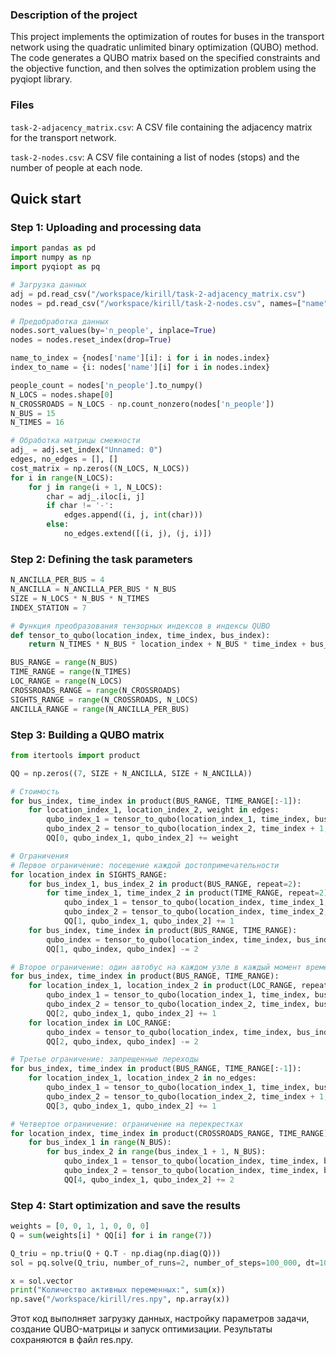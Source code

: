 ### Description of the project
This project implements the optimization of routes for buses in the transport network using the quadratic unlimited binary optimization (QUBO) method. The code generates a QUBO matrix based on the specified constraints and the objective function, and then solves the optimization problem using the pyqiopt library.


### Files
`task-2-adjacency_matrix.csv`: A CSV file containing the adjacency matrix for the transport network.

`task-2-nodes.csv`: A CSV file containing a list of nodes (stops) and the number of people at each node.

## Quick start

### Step 1: Uploading and processing data

```python
import pandas as pd
import numpy as np
import pyqiopt as pq

# Загрузка данных
adj = pd.read_csv("/workspace/kirill/task-2-adjacency_matrix.csv")
nodes = pd.read_csv("/workspace/kirill/task-2-nodes.csv", names=["name", "n_people"])

# Предобработка данных
nodes.sort_values(by='n_people', inplace=True)
nodes = nodes.reset_index(drop=True)

name_to_index = {nodes['name'][i]: i for i in nodes.index}
index_to_name = {i: nodes['name'][i] for i in nodes.index}

people_count = nodes['n_people'].to_numpy()
N_LOCS = nodes.shape[0]
N_CROSSROADS = N_LOCS - np.count_nonzero(nodes['n_people'])
N_BUS = 15
N_TIMES = 16

# Обработка матрицы смежности
adj_ = adj.set_index("Unnamed: 0")
edges, no_edges = [], []
cost_matrix = np.zeros((N_LOCS, N_LOCS))
for i in range(N_LOCS):
    for j in range(i + 1, N_LOCS):
        char = adj_.iloc[i, j]
        if char != '-':
            edges.append((i, j, int(char)))
        else:
            no_edges.extend([(i, j), (j, i)])
```
### Step 2: Defining the task parameters

```python
N_ANCILLA_PER_BUS = 4
N_ANCILLA = N_ANCILLA_PER_BUS * N_BUS
SIZE = N_LOCS * N_BUS * N_TIMES
INDEX_STATION = 7

# Функция преобразования тензорных индексов в индексы QUBO
def tensor_to_qubo(location_index, time_index, bus_index):
    return N_TIMES * N_BUS * location_index + N_BUS * time_index + bus_index

BUS_RANGE = range(N_BUS)
TIME_RANGE = range(N_TIMES)
LOC_RANGE = range(N_LOCS)
CROSSROADS_RANGE = range(N_CROSSROADS)
SIGHTS_RANGE = range(N_CROSSROADS, N_LOCS)
ANCILLA_RANGE = range(N_ANCILLA_PER_BUS)

```

### Step 3: Building a QUBO matrix
```python
from itertools import product

QQ = np.zeros((7, SIZE + N_ANCILLA, SIZE + N_ANCILLA))

# Стоимость
for bus_index, time_index in product(BUS_RANGE, TIME_RANGE[:-1]):
    for location_index_1, location_index_2, weight in edges:
        qubo_index_1 = tensor_to_qubo(location_index_1, time_index, bus_index)
        qubo_index_2 = tensor_to_qubo(location_index_2, time_index + 1, bus_index)
        QQ[0, qubo_index_1, qubo_index_2] += weight

# Ограничения
# Первое ограничение: посещение каждой достопримечательности
for location_index in SIGHTS_RANGE:
    for bus_index_1, bus_index_2 in product(BUS_RANGE, repeat=2):
        for time_index_1, time_index_2 in product(TIME_RANGE, repeat=2):
            qubo_index_1 = tensor_to_qubo(location_index, time_index_1, bus_index_1)
            qubo_index_2 = tensor_to_qubo(location_index, time_index_2, bus_index_2)
            QQ[1, qubo_index_1, qubo_index_2] += 1
    for bus_index, time_index in product(BUS_RANGE, TIME_RANGE):
        qubo_index = tensor_to_qubo(location_index, time_index, bus_index)
        QQ[1, qubo_index, qubo_index] -= 2

# Второе ограничение: один автобус на каждом узле в каждый момент времени
for bus_index, time_index in product(BUS_RANGE, TIME_RANGE):
    for location_index_1, location_index_2 in product(LOC_RANGE, repeat=2):
        qubo_index_1 = tensor_to_qubo(location_index_1, time_index, bus_index)
        qubo_index_2 = tensor_to_qubo(location_index_2, time_index, bus_index)
        QQ[2, qubo_index_1, qubo_index_2] += 1
    for location_index in LOC_RANGE:
        qubo_index = tensor_to_qubo(location_index, time_index, bus_index)
        QQ[2, qubo_index, qubo_index] -= 2

# Третье ограничение: запрещенные переходы
for bus_index, time_index in product(BUS_RANGE, TIME_RANGE[:-1]):
    for location_index_1, location_index_2 in no_edges:
        qubo_index_1 = tensor_to_qubo(location_index_1, time_index, bus_index)
        qubo_index_2 = tensor_to_qubo(location_index_2, time_index + 1, bus_index)
        QQ[3, qubo_index_1, qubo_index_2] += 1

# Четвертое ограничение: ограничение на перекрестках
for location_index, time_index in product(CROSSROADS_RANGE, TIME_RANGE):
    for bus_index_1 in range(N_BUS):
        for bus_index_2 in range(bus_index_1 + 1, N_BUS):
            qubo_index_1 = tensor_to_qubo(location_index, time_index, bus_index_1)
            qubo_index_2 = tensor_to_qubo(location_index, time_index, bus_index_2)
            QQ[4, qubo_index_1, qubo_index_2] += 2

```
### Step 4: Start optimization and save the results

```python
weights = [0, 0, 1, 1, 0, 0, 0]
Q = sum(weights[i] * QQ[i] for i in range(7))

Q_triu = np.triu(Q + Q.T - np.diag(np.diag(Q)))
sol = pq.solve(Q_triu, number_of_runs=2, number_of_steps=100_000, dt=100, return_samples=False, verbose=10, gpu=True)

x = sol.vector
print("Количество активных переменных:", sum(x))
np.save("/workspace/kirill/res.npy", np.array(x))
```

Этот код выполняет загрузку данных, настройку параметров задачи, создание QUBO-матрицы и запуск оптимизации. Результаты сохраняются в файл res.npy.
